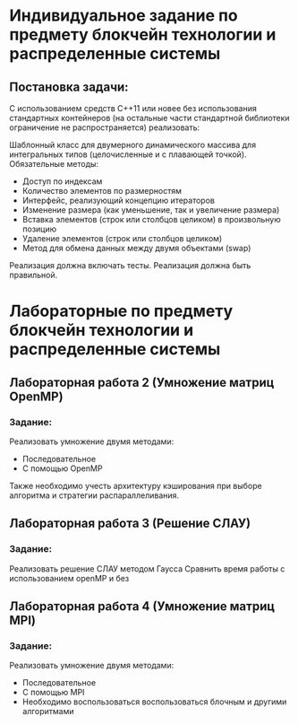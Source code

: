 # Индивидуальное задание по предмету блокчейн технологии и распределенные системы
## Постановка задачи:
С использованием средств С++11 или новее без использования стандартных контейнеров (на остальные части стандартной библиотеки ограничение не распространяется) реализовать:
 
Шаблонный класс для двумерного динамического массива для интегральных типов (целочисленные и с плавающей точкой).
Обязательные методы:
- Доступ по индексам
- Количество элементов по размерностям
- Интерфейс, реализующий концепцию итераторов
- Изменение размера (как уменьшение, так и увеличение размера)
- Вставка элементов (строк или столбцов целиком) в произвольную позицию
- Удаление элементов (строк или столбцов целиком)
- Метод для обмена данных между двумя объектами (swap)
 
Реализация должна включать тесты.
Реализация должна быть правильной.

# Лабораторные по предмету блокчейн технологии и распределенные системы
## Лабораторная работа 2 (Умножение матриц OpenMP)
### Задание:
Реализовать умножение двумя методами:
- Последовательное  
- С помощью OpenMP  

Также необходимо учесть архитектуру кэширования при выборе алгоритма и стратегии распараллеливания.
## Лабораторная работа 3 (Решение СЛАУ)
### Задание:
Реализовать решение СЛАУ методом Гаусса
Сравнить время работы с использованием openMP и без
## Лабораторная работа 4 (Умножение матриц MPI)
### Задание:
Реализовать умножение двумя методами:
- Последовательное  
- С помощью MPI
- Необходимо воспользоваться воспользоваться блочным и другими алгоритмами
